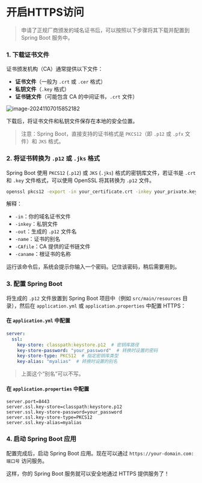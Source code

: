 # 开启HTTPS访问

> 申请了正规厂商颁发的域名证书后，可以按照以下步骤将其下载并配置到 Spring Boot 服务中。

### 1. 下载证书文件

证书颁发机构（CA）通常提供以下文件：

- **证书文件**（一般为 `.crt` 或 `.cer` 格式）
- **私钥文件**（`.key` 格式）
- **证书链文件**（可能包含 CA 的中间证书，`.crt` 文件）

![image-20241107015852182](http://cdn.qiniu.liyansheng.top/img/image-20241107015852182.png)

下载后，将证书文件和私钥文件保存在本地的安全位置。

> 注意：Spring Boot，直接支持的证书格式是 `PKCS12`（即 `.p12` 或 `.pfx` 文件）和 `JKS` 格式。

### 2. 将证书转换为 `.p12` 或 `.jks` 格式

Spring Boot 使用 `PKCS12` (`.p12`) 或 `JKS` (`.jks`) 格式的密钥库文件，若证书是 `.crt` 和 `.key` 文件格式，可以使用 OpenSSL 将其转换为 `.p12` 文件。

```bash
openssl pkcs12 -export -in your_certificate.crt -inkey your_private.key -out keystore.p12 -name myalias -CAfile ca_bundle.crt -caname root
```

解释：

- `-in`：你的域名证书文件
- `-inkey`：私钥文件
- `-out`：生成的 `.p12` 文件名
- `-name`：证书的别名
- `-CAfile`：CA 提供的证书链文件
- `-caname`：根证书的名称

运行该命令后，系统会提示你输入一个密码。记住该密码，稍后需要用到。

### 3. 配置 Spring Boot

将生成的 `.p12` 文件放置到 Spring Boot 项目中（例如 `src/main/resources` 目录），然后在 `application.yml` 或 `application.properties` 中配置 HTTPS：

#### 在 `application.yml` 中配置

```yaml
server:
  ssl:
    key-store: classpath:keystore.p12  # 密钥库路径
    key-store-password: "your_password"  # 转换时设置的密码
    key-store-type: PKCS12  # 指定密钥库类型
    key-alias: "myalias"  # 转换时设置的别名
```

> 上面这个“别名”可以不写。

#### 在 `application.properties` 中配置

```properties
server.port=8443
server.ssl.key-store=classpath:keystore.p12
server.ssl.key-store-password=your_password
server.ssl.key-store-type=PKCS12
server.ssl.key-alias=myalias
```

### 4. 启动 Spring Boot 应用

配置完成后，启动 Spring Boot 应用。现在可以通过 `https://your-domain.com:端口号` 访问服务。

这样，你的 Spring Boot 服务就可以安全地通过 HTTPS 提供服务了！